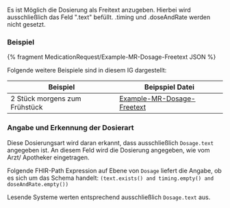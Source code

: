 Es ist Möglich die Dosierung als Freitext anzugeben. Hierbei wird ausschließlich das Feld ".text" befüllt. .timing und .doseAndRate werden nicht gesetzt.

### Beispiel

{% fragment MedicationRequest/Example-MR-Dosage-Freetext JSON %}

Folgende weitere Beispiele sind in diesem IG dargestellt:

| Beispiel    | Beipspiel Datei |
| -------- | ------- |
| 2 Stück morgens zum Frühstück  | [Example-MR-Dosage-Freetext](./MedicationRequest-Example-MR-Dosage-Freetext.html)    |

### Angabe und Erkennung der Dosierart

Diese Dosierungsart wird daran erkannt, dass ausschließlich `Dosage.text` angegeben ist. An diesem Feld wird die Dosierung angegeben, wie vom Arzt/ Apotheker eingetragen.

Folgende FHIR-Path Expression auf Ebene von `Dosage` liefert die Angabe, ob es sich um das Schema handelt: `(text.exists() and timing.empty() and doseAndRate.empty())`

Lesende Systeme werten entsprechend ausschließlich `Dosage.text` aus.
